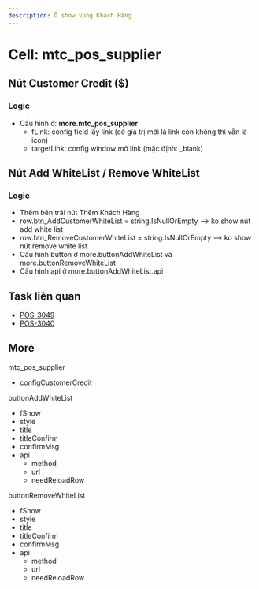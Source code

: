 ```yaml
---
description: Ô show vùng Khách Hàng
---
```


# Cell: mtc\_pos\_supplier

## Nút Customer Credit ($)

### Logic

* Cấu hình ở: **more.mtc\_pos\_supplier**
  * fLink: config field lấy link (có giá trị mới là link còn không thì vẫn là icon)
  * targetLink: config window mở link (mặc định: \_blank)



## Nút Add WhiteList / Remove WhiteList

### Logic

* Thêm bên trái nút Thêm Khách Hàng
* row.btn\_AddCustomerWhiteList = string.IsNullOrEmpty --> ko show nút add white list
* row.btn\_RemoveCustomerWhiteList = string.IsNullOrEmpty --> ko show nút remove white list
* Cấu hình button ở more.buttonAddWhiteList và more.buttonRemoveWhiteList
* Cấu hình api ở more.buttonAddWhiteList.api

## Task liên quan

* [POS-3049](https://allianceitscvn.atlassian.net/browse/POS-3049)
* [POS-3040](https://allianceitscvn.atlassian.net/browse/POS-3040)

## More

mtc\_pos\_supplier

* configCustomerCredit

buttonAddWhiteList

* fShow
* style
* title
* titleConfirm
* confirmMsg
* api
  * method
  * url
  * needReloadRow

buttonRemoveWhiteList

* fShow
* style
* title
* titleConfirm
* confirmMsg
* api
  * method
  * url
  * needReloadRow

